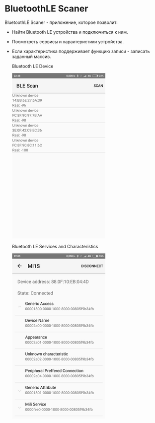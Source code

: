 # BluetoothLE Scaner
BluetoothLE Scaner - приложение, которое позволит:
 + Найти Bluetooth LE устройства и подключиться к ним.
 + Посмотреть сервисы и характеристики устройства.
 + Если характеристика поддерживает функцию записи - записать заданный массив.
    
    Bluetooth LE Device
     
     ![alt text](https://github.com/tolik23/BluetoothLE-Scaner/blob/master/ble_device.png)
     
    Bluetooth LE Services and Characteristics
     
     ![alt text](https://github.com/tolik23/BluetoothLE-Scaner/blob/master/ble_characteristic.png)
   
